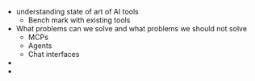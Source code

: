 - understanding state of art of AI tools
	- Bench mark with existing tools
- What problems can we solve and what problems we should not solve
	- MCPs 
	- Agents
	- Chat interfaces
- 
- 